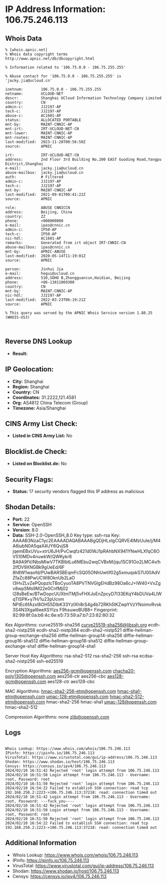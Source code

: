 # IP Address Information: 106.75.246.113

## Whois Data
```
% [whois.apnic.net]
% Whois data copyright terms    http://www.apnic.net/db/dbcopyright.html

% Information related to '106.75.0.0 - 106.75.255.255'

% Abuse contact for '106.75.0.0 - 106.75.255.255' is 'jacky.jia@ucloud.cn'

inetnum:        106.75.0.0 - 106.75.255.255
netname:        UCLOUD-NET
descr:          Shanghai UCloud Information Technology Company Limited
country:        CN
admin-c:        JJ2197-AP
tech-c:         JJ2197-AP
abuse-c:        AC1601-AP
status:         ALLOCATED PORTABLE
mnt-by:         MAINT-CNNIC-AP
mnt-irt:        IRT-UCLOUD-NET-CN
mnt-lower:      MAINT-CNNIC-AP
mnt-routes:     MAINT-CNNIC-AP
last-modified:  2023-11-28T00:56:50Z
source:         APNIC

irt:            IRT-UCLOUD-NET-CN
address:        2nd Floor 3rd Building No.200 EAST Guoding Road,Yangpu District,Shanghai
e-mail:         jacky.jia@ucloud.cn
abuse-mailbox:  jacky.jia@ucloud.cn
auth:           # Filtered
admin-c:        JJ2197-AP
tech-c:         JJ2197-AP
mnt-by:         MAINT-CNNIC-AP
last-modified:  2021-09-01T00:41:22Z
source:         APNIC

role:           ABUSE CNNICCN
address:        Beijing, China
country:        ZZ
phone:          +000000000
e-mail:         ipas@cnnic.cn
admin-c:        IP50-AP
tech-c:         IP50-AP
nic-hdl:        AC1601-AP
remarks:        Generated from irt object IRT-CNNIC-CN
abuse-mailbox:  ipas@cnnic.cn
mnt-by:         APNIC-ABUSE
last-modified:  2020-05-14T11:19:01Z
source:         APNIC

person:         Jinhui Jia
e-mail:         hegui@ucloud.cn
address:        510,SOHO B,Zhongguancun,Haidian, Beijing
phone:          +86-13811069300
country:        CN
mnt-by:         MAINT-CNNIC-AP
nic-hdl:        JJ2197-AP
last-modified:  2022-03-23T06:19:21Z
source:         APNIC

% This query was served by the APNIC Whois Service version 1.88.25 (WHOIS-US3)



```
## Reverse DNS Lookup
- **Result:** 

## IP Geolocation:
- **City:** Shanghai
- **Region:** Shanghai
- **Country:** CN
- **Coordinates:** 31.2222,121.4581
- **Org:** AS4812 China Telecom (Group)
- **Timezone:** Asia/Shanghai

## CINS Army List Check:
- **Listed in CINS Army List:** 
No

## Blocklist.de Check:
- **Listed on Blocklist.de:** 
No

## Security Flags:
- **Status:** 17 security vendors flagged this IP address as malicious

## Shodan Details:
- **Port:** 22
- **Service:** OpenSSH
- **Version:** 8.0
- **Data:** SSH-2.0-OpenSSH_8.0
Key type: ssh-rsa
Key: AAAAB3NzaC1yc2EAAAADAQABAAABgQDjHLxlgCQRVE4lMzUuIe/j/M4A6iubN0A5qaX4UY6QvjS8
jqemEBxUVu+xtrU6JH/PvCwqfz421d0WJ1pRAhbNX941YNwHLXfqC6OV510MDv4nuwkW/QWKykr8
BA9A9fV/NbsMIwV7TKBIbtLu6MEbu2wqCVBxM/jqu1SC91Oo2LMC4v/h2lfDV9XNGBk9gUeEd/6F
8h8W1waofd/PUwBARSBEqmFcSQ05ONhUwtif02g5xmuqskS7U00AdVZfaZc88PwUCW8OknUb2LaO
I3HvZLvZePQopzIcTBoCyuoTA8PVTNVGlgEHdBz98Oa6cJ+IW40+VxZgv8wpSMs9M22e0CnfMj02
l28sBeEw/BTwDopcUUXtmTMj5vFHXJoEnZpcyD7I33EKqY4bDUVa4LIWqTISPK+y7H/1u23pUcvm
NFtEc6fAzxI8OH55DIbK33YzIXh8rS4g4b72RKh5lKZwpYVzYNoimvRvsk3S4N3XgaI6eeXSYIzs
F9hsuwoBUB8=
Fingerprint: 92:99:8f:0a:b6:4c:6e:e5:73:59:a7:b7:23:82:80:32

Kex Algorithms:
	curve25519-sha256
	curve25519-sha256@libssh.org
	ecdh-sha2-nistp256
	ecdh-sha2-nistp384
	ecdh-sha2-nistp521
	diffie-hellman-group-exchange-sha256
	diffie-hellman-group14-sha256
	diffie-hellman-group16-sha512
	diffie-hellman-group18-sha512
	diffie-hellman-group-exchange-sha1
	diffie-hellman-group14-sha1

Server Host Key Algorithms:
	rsa-sha2-512
	rsa-sha2-256
	ssh-rsa
	ecdsa-sha2-nistp256
	ssh-ed25519

Encryption Algorithms:
	aes256-gcm@openssh.com
	chacha20-poly1305@openssh.com
	aes256-ctr
	aes256-cbc
	aes128-gcm@openssh.com
	aes128-ctr
	aes128-cbc

MAC Algorithms:
	hmac-sha2-256-etm@openssh.com
	hmac-sha1-etm@openssh.com
	umac-128-etm@openssh.com
	hmac-sha2-512-etm@openssh.com
	hmac-sha2-256
	hmac-sha1
	umac-128@openssh.com
	hmac-sha2-512

Compression Algorithms:
	none
	zlib@openssh.com


## Logs
```

Whois Lookup: https://www.whois.com/whois/106.75.246.113
IPinfo: https://ipinfo.io/106.75.246.113
VirusTotal: https://www.virustotal.com/gui/ip-address/106.75.246.113
Shodan: https://www.shodan.io/host/106.75.246.113
Censys: https://censys.io/ipv4/106.75.246.113
2024/02/10 16:51:42 Rejected 'root' login attempt from 106.75.246.113
2024/02/10 16:51:50 Login attempt from 106.75.246.113 - Username: root, Password: root
2024/02/10 16:51:50 Rejected 'root' login attempt from 106.75.246.113
2024/02/10 16:54:22 Failed to establish SSH connection: read tcp 192.168.250.2:2223->106.75.246.113:37218: read: connection timed out
2024/02/10 16:51:42 Login attempt from 106.75.246.113 - Username: root, Password: ---fuck_you----
2024/02/10 16:51:42 Rejected 'root' login attempt from 106.75.246.113
2024/02/10 16:51:50 Login attempt from 106.75.246.113 - Username: root, Password: root
2024/02/10 16:51:50 Rejected 'root' login attempt from 106.75.246.113
2024/02/10 16:54:22 Failed to establish SSH connection: read tcp 192.168.250.2:2223->106.75.246.113:37218: read: connection timed out

```
## Additional Information
- Whois Lookup: https://www.whois.com/whois/106.75.246.113
- IPinfo: https://ipinfo.io/106.75.246.113
- VirusTotal: https://www.virustotal.com/gui/ip-address/106.75.246.113
- Shodan: https://www.shodan.io/host/106.75.246.113
- Censys: https://censys.io/ipv4/106.75.246.113

